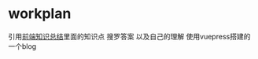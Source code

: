 # workplan

引用[前端知识总结](https://juejin.im/post/5cc1da82f265da036023b628)里面的知识点
搜罗答案 以及自己的理解 使用vuepress搭建的一个blog
